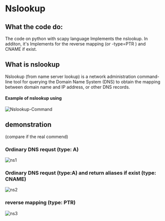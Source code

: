 # Nslookup

## What the code do:
The code on python with scapy language Implements the nslookup. In additon, it's Implements for the reverse mapping (or -type=PTR ) and CNAME if exist.

## What is nslookup
Nslookup (from name server lookup) is a network administration command-line tool for querying the Domain
Name System (DNS) to obtain the mapping between domain name and IP address, or other DNS records.

#### Example of nslookup using
![Nslookup-Command](https://user-images.githubusercontent.com/72939664/164997683-fde175dd-52ed-4dd8-8c98-ac06130621ec.png)

## demonstration
(compare if the real commend)

### Ordinary DNS requst (type: A)
![ns1](https://user-images.githubusercontent.com/72939664/164998186-18d4ef62-ffcf-4e3b-8f69-d2ba4001f2df.png)

### Ordinary DNS requst (type:A) and return aliases if exist (type: CNAME)
![ns2](https://user-images.githubusercontent.com/72939664/164998223-3318d4a4-1820-4f66-8d53-df5b9b0eac58.png)

### reverse mapping (type: PTR) 
![ns3](https://user-images.githubusercontent.com/72939664/164998234-203548b5-f192-4eda-8752-c64d85a38b31.png)

